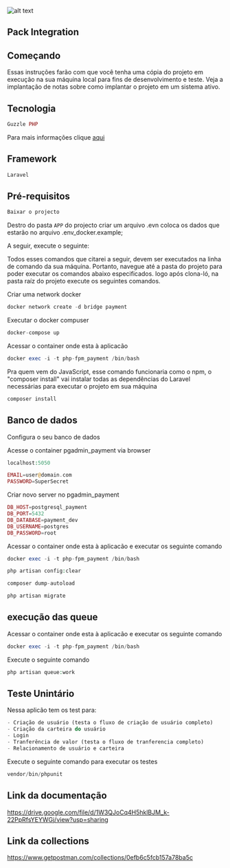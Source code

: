 ![alt text](https://portaldoponto.pagfacil.com.br/skins/pagfacil/im/logo.gif)
## Pack Integration


## Começando
Essas instruções farão com que você tenha uma cópia do projeto em execução na sua máquina local para fins de desenvolvimento e teste. Veja a implantação de notas sobre como implantar o projeto em um sistema ativo.

## Tecnologia

```php
Guzzle PHP
```
Para mais informações clique [aqui](https://docs.guzzlephp.org/en/stable/) 


## Framework

```php
Laravel
```

## Pré-requisitos

```php
Baixar o projecto
```


Destro do pasta ``` APP ``` do projecto criar um arquivo .evn coloca os dados que estarão no arquivo .env_docker.example;


A seguir, execute o seguinte:

Todos esses comandos que citarei a seguir, devem ser executados na linha de comando da sua máquina. Portanto, navegue até a pasta do projeto para poder executar os comandos abaixo especificados.
logo após clona-ló, na pasta raíz do projeto execute os seguintes comandos. 

Criar uma network docker

```php
docker network create -d bridge payment
```

Executar o docker compuser
```php
docker-compose up 
```

Acessar o container onde esta à aplicacão 
```php
docker exec -i -t php-fpm_payment /bin/bash
```

Pra quem vem do JavaScript, esse comando funcionaria como o npm, o "composer install" vai instalar todas as dependências do Laravel necessárias para executar o projeto em sua máquina

```php
composer install
```
## Banco de dados
Configura o seu banco de dados 

Acesse o container pgadmin_payment via browser

```php
localhost:5050

EMAIL=user@domain.com
PASSWORD=SuperSecret    
```
Criar novo server no pgadmin_payment

```php
DB_HOST=postgresql_payment
DB_PORT=5432
DB_DATABASE=payment_dev
DB_USERNAME=postgres
DB_PASSWORD=root 
```

Acessar o container onde esta à aplicacão e executar os seguinte comando

```php
docker exec -i -t php-fpm_payment /bin/bash
```

```php
php artisan config:clear
```

```php
composer dump-autoload
```

```php
php artisan migrate
```


## execução das queue 

Acessar o container onde esta à aplicacão e executar os seguinte comando

```php
docker exec -i -t php-fpm_payment /bin/bash
```

Execute o seguinte comando 

```php
php artisan queue:work
```


## Teste Unintário  

Nessa aplicão tem os test para:

```php
- Criação de usuário (testa o fluxo de criação de usuário completo)
- Criação da carteira do usuário
- Login
- Tranferência de valor (testa o fluxo de tranferencia completo)
- Relacionamento de usuário e carteira 
```

Execute o seguinte comando para executar os testes

```php
vendor/bin/phpunit
```

## Link da documentação 

https://drive.google.com/file/d/1W3QJoCq4H5hklBJM_k-22PpRfsYEYWGj/view?usp=sharing

## Link da collections 

https://www.getpostman.com/collections/0efb6c5fcb157a78ba5c


